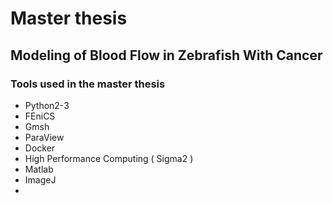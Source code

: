 # Master thesis

## Modeling of Blood Flow in Zebrafish With Cancer


### Tools used in the master thesis

* Python2-3
* FEniCS
* Gmsh
* ParaView
* Docker
* High Performance Computing ( Sigma2 )
* Matlab
* ImageJ
*
